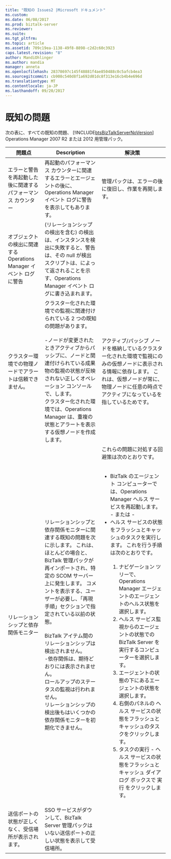 ```yaml
---
title: "既知の Issues2 |Microsoft ドキュメント"
ms.custom: 
ms.date: 06/08/2017
ms.prod: biztalk-server
ms.reviewer: 
ms.suite: 
ms.tgt_pltfrm: 
ms.topic: article
ms.assetid: 709c19ea-1138-49f8-8898-c2d2c60c3923
caps.latest.revision: "8"
author: MandiOhlinger
ms.author: mandia
manager: anneta
ms.openlocfilehash: 28378697c145f48881f4ae850488c0c5afcb4ea3
ms.sourcegitcommit: cb908c540d8f1a692d01dc8f313e16cb4b4e696d
ms.translationtype: MT
ms.contentlocale: ja-JP
ms.lasthandoff: 09/20/2017
---
```

# <a name="known-issues"></a>既知の問題
次の表に、すべての既知の問題、 [!INCLUDE[btsBizTalkServerNoVersion](../includes/btsbiztalkservernoversion-md.md)] Operations Manager 2007 R2 または 2012 用管理パック。  
  
|問題点|Description|解決策|  
|-----------|-----------------|----------------|  
|エラーと警告を再起動した後に関連するパフォーマンス カウンター|再起動のパフォーマンス カウンターに関連するエラーとエージェントの後に、Operations Manager イベント ログに警告を表示してもあります。|管理パックは、エラーの後に復旧し、作業を再開します。|  
|オブジェクトの検出に関連する Operations Manager イベント ログに警告|(リレーションシップの検出を含む) の検出は、インスタンスを検出に失敗すると、警告は、その null が検出スクリプトは、によって返されることを示す、Operations Manager イベント ログに書き込まれます。||  
|クラスター環境での物理ノードでアラートは信頼できません。|クラスター化された環境での監視に関連付けられている 2 つの既知の問題があります。<br /><br /> -ノードが変更されたときアクティブからパッシブに、ノードと関連付けられている成果物の監視の状態が反映されない正しくオペレーション コンソールで、します。<br />クラスター化された環境では、Operations Manager は、重複の状態とアラートを表示する仮想ノードを作成します。|アクティブ/パッシブ ノードを格納しているクラスター化された環境で監視にのみの仮想ノードに表示される情報に依存します。 これは、仮想ノードが常に、物理ノードに任意の時点でアクティブになっているを指しているためです。|  
|リレーションシップと依存関係モニター|リレーションシップと依存関係モニターに関連する既知の問題を次に示します。 これは、ほとんどの場合と、BizTalk 管理パックが再インポートされ、特定の SCOM サーバー上に発生します。 コメントを表示する、ユーザーが必要し、「再現手順」セクションで指定されている以前の状態。<br /><br /> BizTalk アイテム間のリレーションシップは検出されません。<br />-依存関係は、期待どおりには表示されません。<br />ロールアップのステータスの監視は行われません。<br />リレーションシップの検出後もはいくつかの依存関係モニターを初期化できません。|これらの問題に対処する回避策は次のとおりです。<br /><br /> <ul><li>BizTalk のエージェント コンピューターでは、Operations Manager ヘルス サービスを再起動します。 <br />     - または -</li><li>ヘルス サービスの状態をフラッシュとキャッシュのタスクを実行します。 これを行う手順は次のとおりです。<br /><br /> <ol><li>ナビゲーション ツリーで、Operations Manager エージェントのエージェントのヘルス状態を選択します。</li><li>ヘルス サービス監視からのエージェントの状態での BizTalk Server を実行するコンピューターを選択します。</li><li>エージェントの状態の下にあるエージェントの状態を選択します。</li><li>右側のパネルの ヘルス サービスの状態をフラッシュとキャッシュのタスクをクリックします。</li><li>タスクの実行 - ヘルス サービスの状態をフラッシュとキャッシュ ダイアログ ボックスで 実行 をクリックします。</li></ol></li></ul>|  
|送信ポートの状態が正しくなく、受信場所が表示されます。|SSO サービスがダウンして、BizTalk Server 管理パックはいない送信ポートの正しい状態を表示して受信場所。||